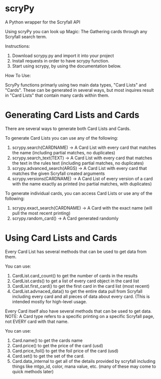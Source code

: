 # scryPy
A Python wrapper for the Scryfall API

Using scryPy you can look up Magic: The Gathering cards through any Scryfall search term.

Instructions:

1. Download scrypy.py and import it into your project
2. Install requests in order to have scrypy function.
3. Start using scrypy, by using the documentation below.

How To Use:

ScryPy functions primarly using two main data types, "Card Lists" and "Cards". These can be generated in several ways, but most inquires result in "Card Lists" that contain many cards within them.

# Generating Card Lists and Cards

There are several ways to generate both Card Lists and Cards.

To generate Card Lists you can use any of the following:
1. scrypy.search(CARDNAME) -> A Card List with every card that matches the name (including partial matches, no duplicates)
2. scrypy.search_text(TEXT) -> A Card List with every card that matches the text in the rules text (including partial matches, no duplicates)
3. scrypy.advanced_search(ARGS) -> A Card List with every card that matches the given Scryfall created arguments
4. scrypy.versions(CARDNAME) -> A Card List of every version of a card with the name exactly as printed (no partial matches, with duplicates)

To generate individual cards, you can access Card Lists or use any of the following:
1. scrypy.exact_search(CARDNAME) -> A Card with the exact name (will pull the most recent printing)
2. scrypy.random_card() -> A Card generated randomly

# Using Card Lists and Cards

Every Card List has several methods that can be used to get data from them.

You can use:
1. CardList.card_count() to get the number of cards in the results
2. CardList.cards() to get a list of every card object in the card list
3. CardList.first_card() to get the first card in the card list (most recent)
4. CardList.advnaced_data() to get the entire data pull from Scryfall including every card and all pieces of data about every card. (This is intended mostly for high-level usage.


Every Card itself also have several methods that can be used to get data. NOTE: A Card type refers to a specific printing on a specific Scryfall page, not EVERY card with that name.

You can use:
1. Card.name() to get the cards name
2. Card.price() to get the price of the card (usd)
3. Card.price_foil() to get the foil price of the card (usd)
4. Card.set() to get the set of the card.
5. Card.data_internal to get all of the details provided by scryfall including things like mtgo_id, color, mana value, etc. (many of these may come to quick methods later)
